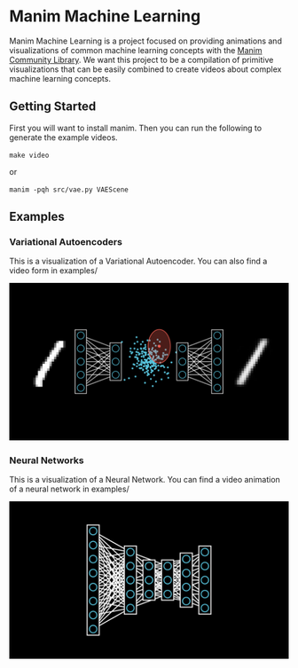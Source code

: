 # Manim Machine Learning

Manim Machine Learning is a project focused on providing animations and visualizations of common machine learning concepts with the [Manim Community Library](https://www.manim.community/). We want this project to be a compilation of primitive visualizations that can be easily combined to create videos about complex machine learning concepts. 

## Getting Started 
First you will want to install manim. Then you can run the following to generate the example videos. 

`make video`

or 

`manim -pqh src/vae.py VAEScene`

## Examples

### Variational Autoencoders

This is a visualization of a Variational Autoencoder. You can also find a video form in examples/ 

<img src="examples/VAEImage.png" width="600">

### Neural Networks

This is a visualization of a Neural Network. You can find a video animation of a neural network in examples/

<img src="examples/NNImage.png" width="600">
